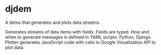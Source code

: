 # djdem
A demo that generates and plots data streams.

Generates streams of data items with fields. Fields are typed. 
How and when to generate messages is defined in YAML scripts.
Python, Django. 
Plotter generates JavaScript code with calls to Google Visualization API to plot data.
